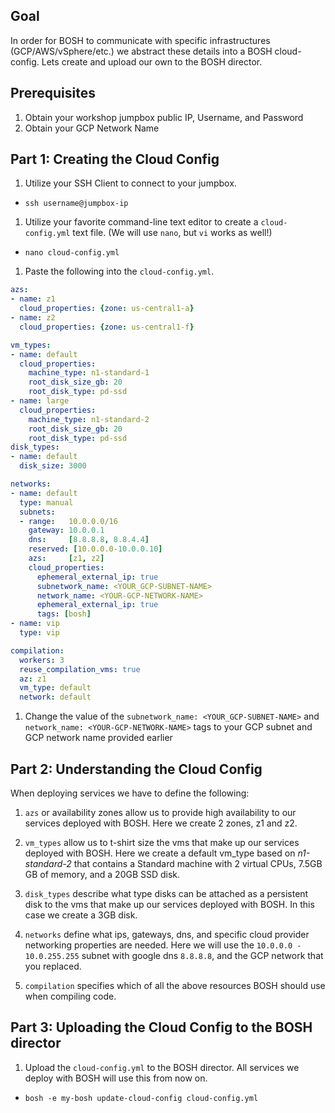 ## Goal

In order for BOSH to communicate with specific infrastructures (GCP/AWS/vSphere/etc.) we abstract these details into a BOSH cloud-config. Lets create and upload our own to the BOSH director.

## Prerequisites

1. Obtain your workshop jumpbox public IP, Username, and Password 
1. Obtain your GCP Network Name 

## Part 1: Creating the Cloud Config

1. Utilize your SSH Client to connect to your jumpbox.

  - `ssh username@jumpbox-ip`

1. Utilize your favorite command-line text editor to create a `cloud-config.yml` text file. (We will use `nano`, but `vi` works as well!)

  - `nano cloud-config.yml`

1. Paste the following into the `cloud-config.yml`.

````yaml
azs:
- name: z1
  cloud_properties: {zone: us-central1-a}
- name: z2
  cloud_properties: {zone: us-central1-f}

vm_types:
- name: default
  cloud_properties:
    machine_type: n1-standard-1
    root_disk_size_gb: 20
    root_disk_type: pd-ssd
- name: large
  cloud_properties:
    machine_type: n1-standard-2
    root_disk_size_gb: 20
    root_disk_type: pd-ssd
disk_types:
- name: default
  disk_size: 3000

networks:
- name: default
  type: manual
  subnets:
  - range:   10.0.0.0/16
    gateway: 10.0.0.1
    dns:     [8.8.8.8, 8.8.4.4]
    reserved: [10.0.0.0-10.0.0.10]
    azs:     [z1, z2]
    cloud_properties:
      ephemeral_external_ip: true
      subnetwork_name: <YOUR_GCP-SUBNET-NAME>
      network_name: <YOUR-GCP-NETWORK-NAME>
      ephemeral_external_ip: true
      tags: [bosh]
- name: vip
  type: vip

compilation:
  workers: 3
  reuse_compilation_vms: true
  az: z1
  vm_type: default
  network: default
````

1. Change the value of the `subnetwork_name: <YOUR_GCP-SUBNET-NAME>` and `network_name: <YOUR-GCP-NETWORK-NAME>` tags to your GCP subnet and GCP network name provided earlier 

## Part 2: Understanding the Cloud Config

When deploying services we have to define the following:

  1. `azs` or availability zones allow us to provide high availability to our services deployed with BOSH. Here we create 2 zones, z1 and z2.

  1. `vm_types` allow us to t-shirt size the vms that make up our services deployed with BOSH. Here we create a default vm_type based on *n1-standard-2* that contains a Standard machine with 2 virtual CPUs, 7.5GB GB of memory, and a 20GB SSD disk.

  1. `disk_types` describe what type disks can be attached as a persistent disk to the vms that make up our services deployed with BOSH. In this case we create a 3GB disk.

  1. `networks` define what ips, gateways, dns, and specific cloud provider networking properties are needed. Here we will use the `10.0.0.0 - 10.0.255.255` subnet with google dns `8.8.8.8`, and the GCP network that you replaced.

  1. `compilation` specifies which of all the above resources BOSH should use when compiling code.

## Part 3: Uploading the Cloud Config to the BOSH director

1. Upload the `cloud-config.yml` to the BOSH director. All services we deploy with BOSH will use this from now on.

  - `bosh -e my-bosh update-cloud-config cloud-config.yml`
